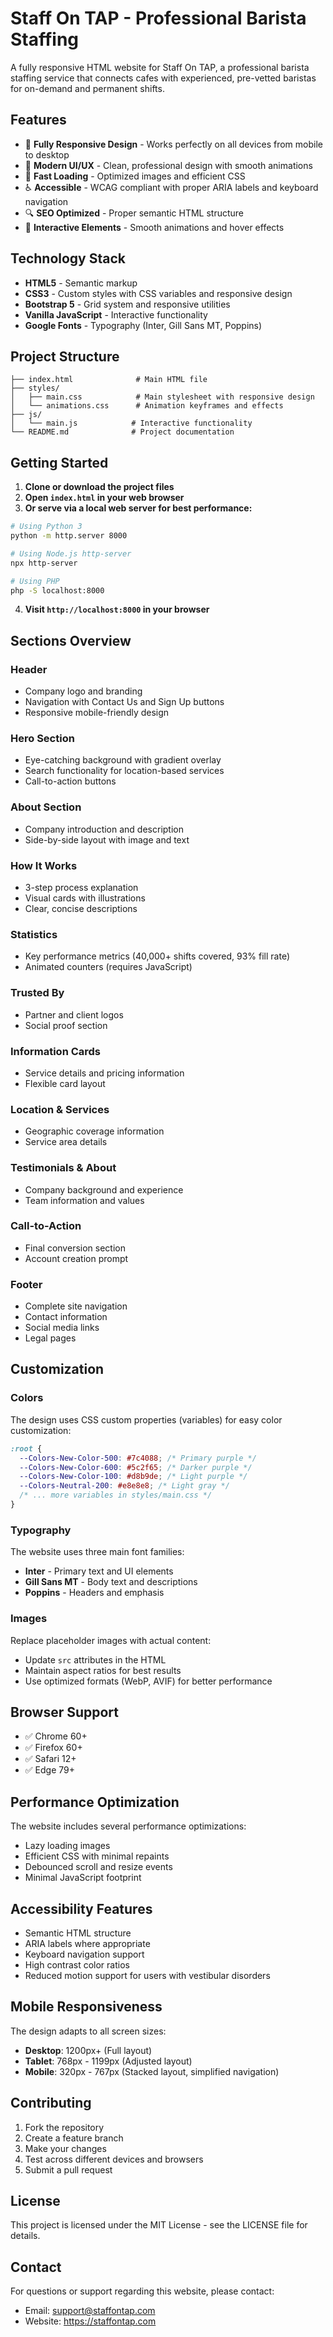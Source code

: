 # Staff On TAP - Professional Barista Staffing

A fully responsive HTML website for Staff On TAP, a professional barista staffing service that connects cafes with experienced, pre-vetted baristas for on-demand and permanent shifts.

## Features

- 📱 **Fully Responsive Design** - Works perfectly on all devices from mobile to desktop
- 🎨 **Modern UI/UX** - Clean, professional design with smooth animations
- 🚀 **Fast Loading** - Optimized images and efficient CSS
- ♿ **Accessible** - WCAG compliant with proper ARIA labels and keyboard navigation
- 🔍 **SEO Optimized** - Proper semantic HTML structure
- 💫 **Interactive Elements** - Smooth animations and hover effects

## Technology Stack

- **HTML5** - Semantic markup
- **CSS3** - Custom styles with CSS variables and responsive design
- **Bootstrap 5** - Grid system and responsive utilities
- **Vanilla JavaScript** - Interactive functionality
- **Google Fonts** - Typography (Inter, Gill Sans MT, Poppins)

## Project Structure

```
├── index.html              # Main HTML file
├── styles/
│   ├── main.css            # Main stylesheet with responsive design
│   └── animations.css      # Animation keyframes and effects
├── js/
│   └── main.js            # Interactive functionality
└── README.md              # Project documentation
```

## Getting Started

1. **Clone or download the project files**
2. **Open `index.html` in your web browser**
3. **Or serve via a local web server for best performance:**

```bash
# Using Python 3
python -m http.server 8000

# Using Node.js http-server
npx http-server

# Using PHP
php -S localhost:8000
```

4. **Visit `http://localhost:8000` in your browser**

## Sections Overview

### Header

- Company logo and branding
- Navigation with Contact Us and Sign Up buttons
- Responsive mobile-friendly design

### Hero Section

- Eye-catching background with gradient overlay
- Search functionality for location-based services
- Call-to-action buttons

### About Section

- Company introduction and description
- Side-by-side layout with image and text

### How It Works

- 3-step process explanation
- Visual cards with illustrations
- Clear, concise descriptions

### Statistics

- Key performance metrics (40,000+ shifts covered, 93% fill rate)
- Animated counters (requires JavaScript)

### Trusted By

- Partner and client logos
- Social proof section

### Information Cards

- Service details and pricing information
- Flexible card layout

### Location & Services

- Geographic coverage information
- Service area details

### Testimonials & About

- Company background and experience
- Team information and values

### Call-to-Action

- Final conversion section
- Account creation prompt

### Footer

- Complete site navigation
- Contact information
- Social media links
- Legal pages

## Customization

### Colors

The design uses CSS custom properties (variables) for easy color customization:

```css
:root {
  --Colors-New-Color-500: #7c4088; /* Primary purple */
  --Colors-New-Color-600: #5c2f65; /* Darker purple */
  --Colors-New-Color-100: #d8b9de; /* Light purple */
  --Colors-Neutral-200: #e8e8e8; /* Light gray */
  /* ... more variables in styles/main.css */
}
```

### Typography

The website uses three main font families:

- **Inter** - Primary text and UI elements
- **Gill Sans MT** - Body text and descriptions
- **Poppins** - Headers and emphasis

### Images

Replace placeholder images with actual content:

- Update `src` attributes in the HTML
- Maintain aspect ratios for best results
- Use optimized formats (WebP, AVIF) for better performance

## Browser Support

- ✅ Chrome 60+
- ✅ Firefox 60+
- ✅ Safari 12+
- ✅ Edge 79+

## Performance Optimization

The website includes several performance optimizations:

- Lazy loading images
- Efficient CSS with minimal repaints
- Debounced scroll and resize events
- Minimal JavaScript footprint

## Accessibility Features

- Semantic HTML structure
- ARIA labels where appropriate
- Keyboard navigation support
- High contrast color ratios
- Reduced motion support for users with vestibular disorders

## Mobile Responsiveness

The design adapts to all screen sizes:

- **Desktop**: 1200px+ (Full layout)
- **Tablet**: 768px - 1199px (Adjusted layout)
- **Mobile**: 320px - 767px (Stacked layout, simplified navigation)

## Contributing

1. Fork the repository
2. Create a feature branch
3. Make your changes
4. Test across different devices and browsers
5. Submit a pull request

## License

This project is licensed under the MIT License - see the LICENSE file for details.

## Contact

For questions or support regarding this website, please contact:

- Email: support@staffontap.com
- Website: https://staffontap.com
